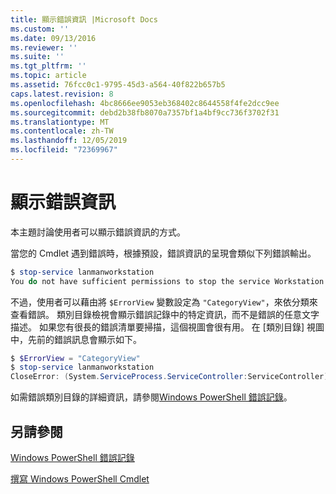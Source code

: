 ```yaml
---
title: 顯示錯誤資訊 |Microsoft Docs
ms.custom: ''
ms.date: 09/13/2016
ms.reviewer: ''
ms.suite: ''
ms.tgt_pltfrm: ''
ms.topic: article
ms.assetid: 76fcc0c1-9795-45d3-a564-40f822b657b5
caps.latest.revision: 8
ms.openlocfilehash: 4bc8666ee9053eb368402c8644558f4fe2dcc9ee
ms.sourcegitcommit: debd2b38fb8070a7357bf1a4bf9cc736f3702f31
ms.translationtype: MT
ms.contentlocale: zh-TW
ms.lasthandoff: 12/05/2019
ms.locfileid: "72369967"
---
```

# <a name="displaying-error-information"></a>顯示錯誤資訊

本主題討論使用者可以顯示錯誤資訊的方式。

當您的 Cmdlet 遇到錯誤時，根據預設，錯誤資訊的呈現會類似下列錯誤輸出。

```powershell
$ stop-service lanmanworkstation
You do not have sufficient permissions to stop the service Workstation.
```

不過，使用者可以藉由將 `$ErrorView` 變數設定為 `"CategoryView"`，來依分類來查看錯誤。 類別目錄檢視會顯示錯誤記錄中的特定資訊，而不是錯誤的任意文字描述。 如果您有很長的錯誤清單要掃描，這個視圖會很有用。 在 [類別目錄] 視圖中，先前的錯誤訊息會顯示如下。

```powershell
$ $ErrorView = "CategoryView"
$ stop-service lanmanworkstation
CloseError: (System.ServiceProcess.ServiceController:ServiceController) [stop-service], ServiceCommandException
```

如需錯誤類別目錄的詳細資訊，請參閱[Windows PowerShell 錯誤記錄](./windows-powershell-error-records.md)。

## <a name="see-also"></a>另請參閱

[Windows PowerShell 錯誤記錄](./windows-powershell-error-records.md)

[撰寫 Windows PowerShell Cmdlet](./writing-a-windows-powershell-cmdlet.md)

